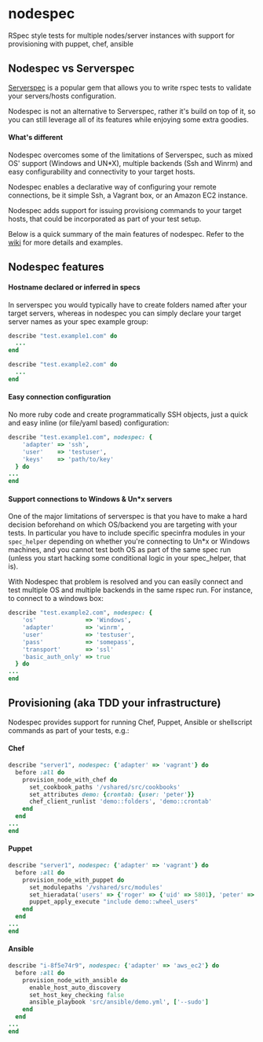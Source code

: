 nodespec
========

RSpec style tests for multiple nodes/server instances with support for provisioning with puppet, chef, ansible

## Nodespec vs Serverspec
[Serverspec](http://serverspec.org) is a popular gem that allows you to write rspec tests to validate your servers/hosts configuration.
  
Nodespec is not an alternative to Serverspec, rather it's build on top of it, so you can still leverage all of its features while enjoying some extra goodies.

#### What's different
Nodespec overcomes some of the limitations of Serverspec, such as mixed OS' support (Windows and UN*X), multiple backends (Ssh and Winrm) and easy configurability and connectivity to your target hosts.

Nodespec enables a declarative way of configuring your remote connections, be it simple Ssh, a Vagrant box, or an Amazon EC2 instance.

Nodespec adds support for issuing provisiong commands to your target hosts, that could be incorporated as part of your test setup.

Below is a quick summary of the main features of nodespec. Refer to the [wiki](https://github.com/smontanari/nodespec/wiki) for more details and examples.

## Nodespec features

#### Hostname declared or inferred in specs

In serverspec you would typically have to create folders named after your target servers, whereas in nodespec you can simply declare your target server names as your spec example group:

```ruby
describe "test.example1.com" do
  ...
end
```
```ruby
describe "test.example2.com" do
  ...
end
```
#### Easy connection configuration
No more ruby code and create programmatically SSH objects, just a quick and easy inline (or file/yaml based) configuration:

```ruby
describe "test.example1.com", nodespec: {
    'adapter' => 'ssh',
    'user'    => 'testuser',
    'keys'    => 'path/to/key'
  } do
...
end
```
#### Support connections to Windows & Un*x servers
One of the major limitations of serverspec is that you have to make a hard decision beforehand on which OS/backend you are targeting with your tests. In particular you have to include specific specinfra modules in your `spec_helper` depending on whether you're connecting to Un\*x or Windows machines, and you cannot test both OS as part of the same spec run (unless you start hacking some conditional logic in your spec_helper, that is).

With Nodespec that problem is resolved and you can easily connect and test multiple OS and multiple backends in the same rspec run. For instance, to connect to a windows box:
```ruby
describe "test.example2.com", nodespec: {
    'os'              => 'Windows',
    'adapter'         => 'winrm',
    'user'            => 'testuser',
    'pass'            => 'somepass',
    'transport'       => 'ssl'
  	'basic_auth_only' => true
  } do
...
end
```
## Provisioning (aka TDD your infrastructure)
Nodespec provides support for running Chef, Puppet, Ansible or shellscript commands as part of your tests, e.g.:

#### Chef
```ruby
describe "server1", nodespec: {'adapter' => 'vagrant'} do
  before :all do
    provision_node_with_chef do
      set_cookbook_paths '/vshared/src/cookbooks'
	  set_attributes demo: {crontab: {user: 'peter'}}
      chef_client_runlist 'demo::folders', 'demo::crontab'
    end
  end
...
end
```

#### Puppet
```ruby
describe "server1", nodespec: {'adapter' => 'vagrant'} do
  before :all do
    provision_node_with_puppet do
      set_modulepaths '/vshared/src/modules'
      set_hieradata('users' => {'roger' => {'uid' => 5801}, 'peter' => {'uid' => 5802}})
      puppet_apply_execute "include demo::wheel_users"
    end
  end
...    
end
```

#### Ansible
```ruby
describe "i-8f5e74r9", nodespec: {'adapter' => 'aws_ec2'} do
  before :all do
    provision_node_with_ansible do
      enable_host_auto_discovery
      set_host_key_checking false
      ansible_playbook 'src/ansible/demo.yml', ['--sudo']
    end
  end
...
end
```
